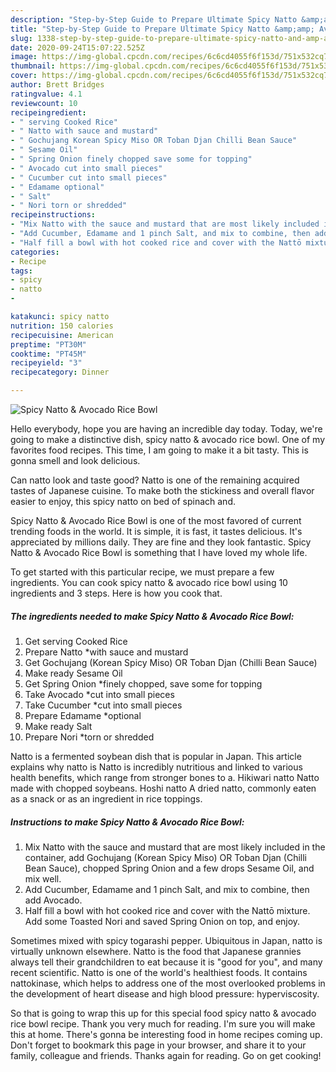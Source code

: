 ```yaml
---
description: "Step-by-Step Guide to Prepare Ultimate Spicy Natto &amp;amp; Avocado Rice Bowl"
title: "Step-by-Step Guide to Prepare Ultimate Spicy Natto &amp;amp; Avocado Rice Bowl"
slug: 1338-step-by-step-guide-to-prepare-ultimate-spicy-natto-and-amp-avocado-rice-bowl
date: 2020-09-24T15:07:22.525Z
image: https://img-global.cpcdn.com/recipes/6c6cd4055f6f153d/751x532cq70/spicy-natto-avocado-rice-bowl-recipe-main-photo.jpg
thumbnail: https://img-global.cpcdn.com/recipes/6c6cd4055f6f153d/751x532cq70/spicy-natto-avocado-rice-bowl-recipe-main-photo.jpg
cover: https://img-global.cpcdn.com/recipes/6c6cd4055f6f153d/751x532cq70/spicy-natto-avocado-rice-bowl-recipe-main-photo.jpg
author: Brett Bridges
ratingvalue: 4.1
reviewcount: 10
recipeingredient:
- " serving Cooked Rice"
- " Natto with sauce and mustard"
- " Gochujang Korean Spicy Miso OR Toban Djan Chilli Bean Sauce"
- " Sesame Oil"
- " Spring Onion finely chopped save some for topping"
- " Avocado cut into small pieces"
- " Cucumber cut into small pieces"
- " Edamame optional"
- " Salt"
- " Nori torn or shredded"
recipeinstructions:
- "Mix Natto with the sauce and mustard that are most likely included in the container, add Gochujang (Korean Spicy Miso) OR Toban Djan (Chilli Bean Sauce), chopped Spring Onion and a few drops Sesame Oil, and mix well."
- "Add Cucumber, Edamame and 1 pinch Salt, and mix to combine, then add Avocado."
- "Half fill a bowl with hot cooked rice and cover with the Nattō mixture. Add some Toasted Nori and saved Spring Onion on top, and enjoy."
categories:
- Recipe
tags:
- spicy
- natto
- 

katakunci: spicy natto  
nutrition: 150 calories
recipecuisine: American
preptime: "PT30M"
cooktime: "PT45M"
recipeyield: "3"
recipecategory: Dinner

---
```



![Spicy Natto &amp; Avocado Rice Bowl](https://img-global.cpcdn.com/recipes/6c6cd4055f6f153d/751x532cq70/spicy-natto-avocado-rice-bowl-recipe-main-photo.jpg)

Hello everybody, hope you are having an incredible day today. Today, we're going to make a distinctive dish, spicy natto &amp; avocado rice bowl. One of my favorites food recipes. This time, I am going to make it a bit tasty. This is gonna smell and look delicious.

Can natto look and taste good? Natto is one of the remaining acquired tastes of Japanese cuisine. To make both the stickiness and overall flavor easier to enjoy, this spicy natto on bed of spinach and.

Spicy Natto &amp; Avocado Rice Bowl is one of the most favored of current trending foods in the world. It is simple, it is fast, it tastes delicious. It's appreciated by millions daily. They are fine and they look fantastic. Spicy Natto &amp; Avocado Rice Bowl is something that I have loved my whole life.


To get started with this particular recipe, we must prepare a few ingredients. You can cook spicy natto &amp; avocado rice bowl using 10 ingredients and 3 steps. Here is how you cook that.

<!--inarticleads1-->

##### The ingredients needed to make Spicy Natto &amp; Avocado Rice Bowl:

1. Get  serving Cooked Rice
1. Prepare  Natto *with sauce and mustard
1. Get  Gochujang (Korean Spicy Miso) OR Toban Djan (Chilli Bean Sauce)
1. Make ready  Sesame Oil
1. Get  Spring Onion *finely chopped, save some for topping
1. Take  Avocado *cut into small pieces
1. Take  Cucumber *cut into small pieces
1. Prepare  Edamame *optional
1. Make ready  Salt
1. Prepare  Nori *torn or shredded


Natto is a fermented soybean dish that is popular in Japan. This article explains why natto is Natto is incredibly nutritious and linked to various health benefits, which range from stronger bones to a. Hikiwari natto Natto made with chopped soybeans. Hoshi natto A dried natto, commonly eaten as a snack or as an ingredient in rice toppings. 

<!--inarticleads2-->

##### Instructions to make Spicy Natto &amp; Avocado Rice Bowl:

1. Mix Natto with the sauce and mustard that are most likely included in the container, add Gochujang (Korean Spicy Miso) OR Toban Djan (Chilli Bean Sauce), chopped Spring Onion and a few drops Sesame Oil, and mix well.
1. Add Cucumber, Edamame and 1 pinch Salt, and mix to combine, then add Avocado.
1. Half fill a bowl with hot cooked rice and cover with the Nattō mixture. Add some Toasted Nori and saved Spring Onion on top, and enjoy.


Sometimes mixed with spicy togarashi pepper. Ubiquitous in Japan, natto is virtually unknown elsewhere. Natto is the food that Japanese grannies always tell their grandchildren to eat because it is &#34;good for you&#34;, and many recent scientific. Natto is one of the world&#39;s healthiest foods. It contains nattokinase, which helps to address one of the most overlooked problems in the development of heart disease and high blood pressure: hyperviscosity. 

So that is going to wrap this up for this special food spicy natto &amp; avocado rice bowl recipe. Thank you very much for reading. I'm sure you will make this at home. There's gonna be interesting food in home recipes coming up. Don't forget to bookmark this page in your browser, and share it to your family, colleague and friends. Thanks again for reading. Go on get cooking!
